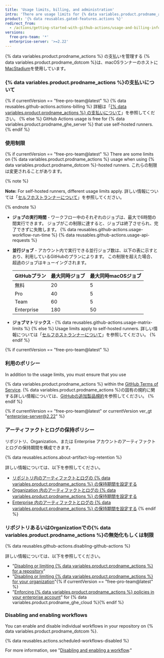 ```yaml
---
title: 'Usage limits, billing, and administration'
intro: 'There are usage limits for {% data variables.product.prodname_actions %} workflows. Usage charges apply to repositories that go beyond the amount of free minutes and storage for a repository.'
product: '{% data reusables.gated-features.actions %}'
redirect_from:
  - /actions/getting-started-with-github-actions/usage-and-billing-information-for-github-actions
versions:
  free-pro-team: '*'
  enterprise-server: '>=2.22'
---
```


{% data variables.product.prodname_actions %} の支払いを管理する
{% data variables.product.prodname_dotcom %}は、macOSランナーのホストに[MacStadium](https://www.macstadium.com/)を使用しています。

### {% data variables.product.prodname_actions %}の支払いについて

{% if currentVersion == "free-pro-team@latest" %}
{% data reusables.github-actions.actions-billing %} 詳細は「[{% data variables.product.prodname_actions %} の支払いについて](/github/setting-up-and-managing-billing-and-payments-on-github/about-billing-for-github-actions)」を参照してください。
{% else %}
GitHub Actions usage is free for
{% data variables.product.prodname_ghe_server %} that use self-hosted runners.
{% endif %}

### 使用制限

{% if currentVersion == "free-pro-team@latest" %}
There are some limits on
{% data variables.product.prodname_actions %} usage when using {% data variables.product.prodname_dotcom %}-hosted runners. これらの制限は変更されることがあります。

{% note %}

**Note:** For self-hosted runners, different usage limits apply. 詳しい情報については「[セルフホストランナーについて](/actions/hosting-your-own-runners/about-self-hosted-runners/#usage-limits)」を参照してください。

{% endnote %}

- **ジョブの実行時間** - ワークフロー中のそれぞれのジョブは、最大で6時間の間実行できます。 ジョブがこの制限に達すると、ジョブは終了させられ、完了できずに失敗します。
{% data reusables.github-actions.usage-workflow-run-time %}
{% data reusables.github-actions.usage-api-requests %}
- **並行ジョブ** - アカウント内で実行できる並行ジョブ数は、以下の表に示すとおり、利用しているGitHubのプランによります。 この制限を超えた場合、超過のジョブはキューイングされます。

  | GitHubプラン  | 最大同時ジョブ | 最大同時macOSジョブ |
  | ---------- | ------- | ------------ |
  | 無料         | 20      | 5            |
  | Pro        | 40      | 5            |
  | Team       | 60      | 5            |
  | Enterprise | 180     | 50           |
- **ジョブマトリックス** - {% data reusables.github-actions.usage-matrix-limits %}
{% else %}
Usage limits apply to self-hosted runners. 詳しい情報については「[セルフホストランナーについて](/actions/hosting-your-own-runners/about-self-hosted-runners/#usage-limits)」を参照してください。
{% endif %}

{% if currentVersion == "free-pro-team@latest" %}
### 利用のポリシー
In addition to the usage limits, you must ensure that you use

{% data variables.product.prodname_actions %} within the [GitHub Terms of Service](/articles/github-terms-of-service/). {% data variables.product.prodname_actions %}の固有の規約に関する詳しい情報については、[GitHubの追加製品規約](/github/site-policy/github-additional-product-terms#a-actions-usage)を参照してください。
{% endif %}

{% if currentVersion == "free-pro-team@latest" or currentVersion ver_gt "enterprise-server@2.22" %}
### アーティファクトとログの保持ポリシー

リポジトリ、Organization、または Enterprise アカウントのアーティファクトとログの保持期間を構成できます。

{% data reusables.actions.about-artifact-log-retention %}

詳しい情報については、以下を参照してください。

- [リポジトリ内のアーティファクトとログの {% data variables.product.prodname_actions %} の保持期間を設定する](/github/administering-a-repository/configuring-the-retention-period-for-github-actions-artifacts-and-logs-in-your-repository)
- [Organization 内のアーティファクトとログの {% data variables.product.prodname_actions %} の保持期間を設定する](/github/setting-up-and-managing-organizations-and-teams/configuring-the-retention-period-for-github-actions-artifacts-and-logs-in-your-organization)
- [Enterprise 内のアーティファクトとログの {% data variables.product.prodname_actions %} の保持期間を設定する](/github/setting-up-and-managing-your-enterprise-account/configuring-the-retention-period-for-github-actions-artifacts-and-logs-in-your-enterprise-account)
{% endif %}

### リポジトリあるいはOrganizationでの{% data variables.product.prodname_actions %}の無効化もしくは制限

{% data reusables.github-actions.disabling-github-actions %}

詳しい情報については、以下を参照してください。
- "[Disabling or limiting {% data variables.product.prodname_actions %} for a repository](/github/administering-a-repository/disabling-or-limiting-github-actions-for-a-repository)"
- "[Disabling or limiting {% data variables.product.prodname_actions %} for your organization](/github/setting-up-and-managing-organizations-and-teams/disabling-or-limiting-github-actions-for-your-organization)"{% if currentVersion == "free-pro-team@latest" %}
- "[Enforcing {% data variables.product.prodname_actions %} policies in your enterprise account](/github/setting-up-and-managing-your-enterprise-account/enforcing-github-actions-policies-in-your-enterprise-account)" for {% data variables.product.prodname_ghe_cloud %}{% endif %}

### Disabling and enabling workflows

You can enable and disable individual workflows in your repository on {% data variables.product.prodname_dotcom %}.

{% data reusables.actions.scheduled-workflows-disabled %}

For more information, see "[Disabling and enabling a workflow](/actions/managing-workflow-runs/disabling-and-enabling-a-workflow)."
